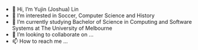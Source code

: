 - 👋 Hi, I’m Yujin (Joshua) Lin
- 👀 I’m interested in Soccer, Computer Science and History
- 🌱 I’m currently studying Bachelor of Science in Computing and Software Systems at The University of Melbourne
- 💞️ I’m looking to collaborate on ...
- 📫 How to reach me ...

<!---
yujlin2/yujlin2 is a ✨ special ✨ repository because its `README.md` (this file) appears on your GitHub profile.
You can click the Preview link to take a look at your changes.
--->
